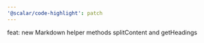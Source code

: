 ```yaml
---
'@scalar/code-highlight': patch
---
```


feat: new Markdown helper methods splitContent and getHeadings
